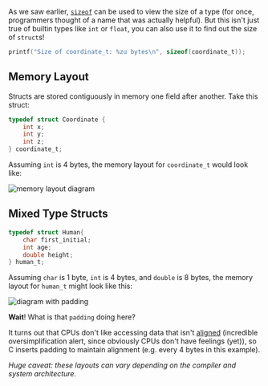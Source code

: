 As we saw earlier, [`sizeof`](https://en.cppreference.com/w/c/language/sizeof) can be used to view the size of a type (for once, programmers thought of a name that was actually helpful). But this isn't just true of builtin types like `int` or `float`, you can also use it to find out the size of `struct`s!

```c
printf("Size of coordinate_t: %zu bytes\n", sizeof(coordinate_t));
```

## Memory Layout

Structs are stored contiguously in memory one field after another. Take this struct:

```c
typedef struct Coordinate {
    int x;
    int y;
    int z;
} coordinate_t;
```

Assuming `int` is 4 bytes, the memory layout for `coordinate_t` would look like:

![memory layout diagram](https://storage.googleapis.com/qvault-webapp-dynamic-assets/course_assets/4oLNm6x.png)

## Mixed Type Structs

```c
typedef struct Human{
    char first_initial;
    int age;
    double height;
} human_t;
```

Assuming `char` is 1 byte, `int` is 4 bytes, and `double` is 8 bytes, the memory layout for `human_t` might look like this:

![diagram with padding](https://storage.googleapis.com/qvault-webapp-dynamic-assets/course_assets/2hAib4n.png)

**Wait**! What is that `padding` doing here?

It turns out that CPUs don't like accessing data that isn't [aligned](https://en.wikipedia.org/wiki/Data_structure_alignment) (incredible oversimplification alert, since obviously CPUs don't have feelings (yet)), so C inserts padding to maintain alignment (e.g. every 4 bytes in this example).

_Huge caveat: these layouts can vary depending on the compiler and system architecture._